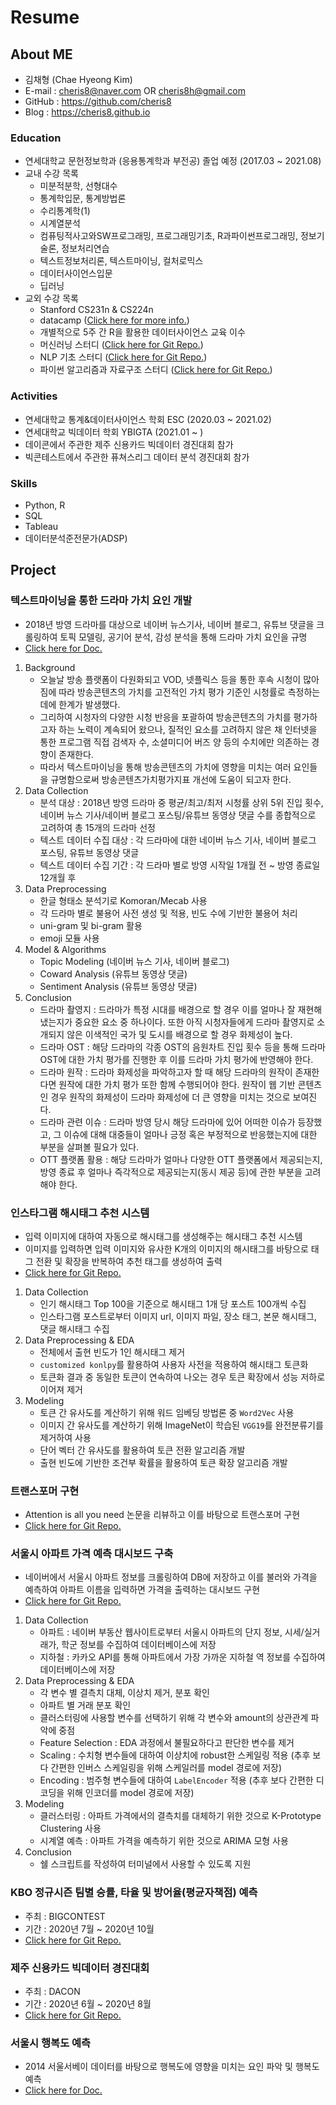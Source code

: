 # Resume

## About ME

- 김채형 (Chae Hyeong Kim)
- E-mail : cheris8@naver.com OR cheris8h@gmail.com
- GitHub : <https://github.com/cheris8>
- Blog : <https://cheris8.github.io>

### Education
- 연세대학교 문헌정보학과 (응용통계학과 부전공) 졸업 예정 (2017.03 ~ 2021.08)
- 교내 수강 목록
    - 미분적분학, 선형대수
    - 통계학입문, 통계방법론
    - 수리통계학(1)
    - 시계열분석
    - 컴퓨팅적사고와SW프로그래밍, 프로그래밍기초, R과파이썬프로그래밍, 정보기술론, 정보처리연습
    - 텍스트정보처리론, 텍스트마이닝, 컬처로믹스
    - 데이터사이언스입문
    - 딥러닝
- 교외 수강 목록
    - Stanford CS231n & CS224n
    - datacamp ([Click here for more info.](https://www.datacamp.com/profile/cheris8))
    - 개별적으로 5주 간 R을 활용한 데이터사이언스 교육 이수
    - 머신러닝 스터디 ([Click here for Git Repo.](https://github.com/cheris8/ESC_ML_STUDY))
    - NLP 기초 스터디 ([Click here for Git Repo.](https://github.com/cheris8/ESC_NLP_STUDY))
    - 파이썬 알고리즘과 자료구조 스터디 ([Click here for Git Repo.](https://github.com/cheris8/Python_Algorithm))

### Activities
- 연세대학교 통계&데이터사이언스 학회 ESC (2020.03 ~ 2021.02)
- 연세대학교 빅데이터 학회 YBIGTA (2021.01 ~ )
- 데이콘에서 주관한 제주 신용카드 빅데이터 경진대회 참가
- 빅콘테스트에서 주관한 퓨쳐스리그 데이터 분석 경진대회 참가

### Skills
- Python, R
- SQL
- Tableau
- 데이터분석준전문가(ADSP)

## Project

### 텍스트마이닝을 통한 드라마 가치 요인 개발
- 2018년 방영 드라마를 대상으로 네이버 뉴스기사, 네이버 블로그, 유튜브 댓글을 크롤링하여 토픽 모델링, 공기어 분석, 감성 분석을 통해 드라마 가치 요인을 규명
- [Click here for Doc.](https://cheris8.github.io/data%20analysis/TM-Project-Drama/)
1. Background
    - 오늘날 방송 플랫폼이 다원화되고 VOD, 넷플릭스 등을 통한 후속 시청이 많아짐에 따라 방송콘텐츠의 가치를 고전적인 가치 평가 기준인 시청률로 측정하는 데에 한계가 발생했다.
    - 그리하여 시청자의 다양한 시청 반응을 포괄하여 방송콘텐츠의 가치를 평가하고자 하는 노력이 계속되어 왔으나, 질적인 요소를 고려하지 않은 채 인터넷을 통한 프로그램 직접 검색자 수, 소셜미디어 버즈 양 등의 수치에만 의존하는 경향이 존재한다.
    - 따라서 텍스트마이닝을 통해 방송콘텐츠의 가치에 영향을 미치는 여러 요인들을 규명함으로써 방송콘텐츠가치평가지표 개선에 도움이 되고자 한다.
2. Data Collection
    - 분석 대상 : 2018년 방영 드라마 중 평균/최고/최저 시청률 상위 5위 진입 횟수, 네이버 뉴스 기사/네이버 블로그 포스팅/유튜브 동영상 댓글 수를 종합적으로 고려하여 총 15개의 드라마 선정
    - 텍스트 데이터 수집 대상 : 각 드라마에 대한 네이버 뉴스 기사, 네이버 블로그 포스팅, 유튜브 동영상 댓글
    - 텍스트 데이터 수집 기간 : 각 드라마 별로 방영 시작일 1개월 전 ~ 방영 종료일 12개월 후
3. Data Preprocessing
    - 한글 형태소 분석기로 Komoran/Mecab 사용
    - 각 드라마 별로 불용어 사전 생성 및 적용, 빈도 수에 기반한 불용어 처리
    - uni-gram 및 bi-gram 활용
    - emoji 모듈 사용
4. Model & Algorithms
    - Topic Modeling (네이버 뉴스 기사, 네이버 블로그)
    - Coward Analysis (유튜브 동영상 댓글)
    - Sentiment Analysis (유튜브 동영상 댓글) 
5. Conclusion
    - 드라마 촬영지 : 드라마가 특정 시대를 배경으로 할 경우 이를 얼마나 잘 재현해 냈는지가 중요한 요소 중 하나이다. 또한 아직 시청자들에게 드라마 촬영지로 소개되지 않은 이색적인 국가 및 도시를 배경으로 할 경우 화제성이 높다.
    - 드라마 OST : 해당 드라마의 각종 OST의 음원차트 진입  횟수 등을 통해 드라마 OST에 대한 가치 평가를 진행한 후 이를 드라마 가치 평가에 반영해야 한다.
    - 드라마 원작 : 드라마 화제성을 파악하고자 할 때 해당 드라마의 원작이 존재한다면 원작에 대한 가치 평가 또한 함께 수행되어야 한다. 원작이 웹 기반 콘텐츠인 경우 원작의 화제성이 드라마 화제성에 더 큰 영향을 미치는 것으로 보여진다.
    - 드라마 관련 이슈 : 드라마 방영 당시 해당 드라마에 있어 어떠한 이슈가 등장했고, 그 이슈에 대해 대중들이 얼마나 긍정 혹은 부정적으로 반응했는지에 대한 부분을 살펴볼 필요가 있다.
    - OTT 플랫폼 활용 : 해당 드라마가 얼마나 다양한 OTT 플랫폼에서 제공되는지, 방영 종료 후 얼마나 즉각적으로 제공되는지(동시 제공 등)에 관한 부분을 고려해야 한다.

### 인스타그램 해시태그 추천 시스템 
- 입력 이미지에 대하여 자동으로 해시태그를 생성해주는 해시태그 추천 시스템
- 이미지를 입력하면 입력 이미지와 유사한 K개의 이미지의 해시태그를 바탕으로 태그 전환 및 확장을 반복하여 추천 태그를 생성하여 출력
- [Click here for Git Repo.](https://github.com/cheris8/Instagram-hashtag-generator)
1. Data Collection
    - 인기 해시태그 Top 100을 기준으로 해시태그 1개 당 포스트 100개씩 수집
    - 인스타그램 포스트로부터 이미지 url, 이미지 파일, 장소 태그, 본문 해시태그, 댓글 해시태그 수집
2. Data Preprocessing & EDA
    - 전체에서 출현 빈도가 1인 해시태그 제거
    - `customized konlpy`를 활용하여 사용자 사전을 적용하여 해시태그 토큰화
    - 토큰화 결과 중 동일한 토큰이 연속하여 나오는 경우 토큰 확장에서 성능 저하로 이어져 제거
3. Modeling
    - 토큰 간 유사도를 계산하기 위해 워드 임베딩 방법론 중 `Word2Vec` 사용
    - 이미지 간 유사도를 계산하기 위해 ImageNet이 학습된 `VGG19`를 완전분류기를 제거하여 사용
    - 단어 벡터 간 유사도를 활용하여 토큰 전환 알고리즘 개발
    - 출현 빈도에 기반한 조건부 확률을 활용하여 토큰 확장 알고리즘 개발

### 트랜스포머 구현
- Attention is all you need 논문을 리뷰하고 이를 바탕으로 트랜스포머 구현
- [Click here for Git Repo.](https://github.com/cheris8/ESC_NLP_FINAL)

### 서울시 아파트 가격 예측 대시보드 구축
- 네이버에서 서울시 아파트 정보를 크롤링하여 DB에 저장하고 이를 불러와 가격을 예측하여 아파트 이름을 입력하면 가격을 출력하는 대시보드 구현
- [Click here for Git Repo.](https://github.com/cheris8/ProjectCasa)
1. Data Collection
    - 아파트 : 네이버 부동산 웹사이트로부터 서울시 아파트의 단지 정보, 시세/실거래가, 학군 정보를 수집하여 데이터베이스에 저장
    - 지하철 : 카카오 API를 통해 아파트에서 가장 가까운 지하철 역 정보를 수집하여 데이터베이스에 저장
2. Data Preprocessing & EDA
    - 각 변수 별 결측치 대체, 이상치 제거, 분포 확인
    - 아파트 별 거래 분포 확인
    - 클러스터링에 사용할 변수를 선택하기 위해 각 변수와 amount의 상관관계 파악에 중점
    - Feature Selection : EDA 과정에서 불필요하다고 판단한 변수를 제거
    - Scaling : 수치형 변수들에 대하여 이상치에 robust한 스케일링 적용 (추후 보다 간편한 인버스 스케일링을 위해 스케일러를 model 경로에 저장)
    - Encoding : 범주형 변수들에 대하여 `LabelEncoder` 적용 (추후 보다 간편한 디코딩을 위해 인코더를 model 경로에 저장)
3. Modeling
    - 클러스터링 : 아파트 가격에서의 결측치를 대체하기 위한 것으로 K-Prototype Clustering 사용
    - 시계열 예측 : 아파트 가격을 예측하기 위한 것으로 ARIMA 모형 사용
5. Conclusion
    - 쉘 스크립트를 작성하여 터미널에서 사용할 수 있도록 지원

### KBO 정규시즌 팀별 승률, 타율 및 방어율(평균자책점) 예측 
- 주최 : BIGCONTEST
- 기간 : 2020년 7월 ~ 2020년 10월
- [Click here for Git Repo.](https://github.com/cheris8/Baseball_ChilliShrimp)

### 제주 신용카드 빅데이터 경진대회
- 주최 : DACON
- 기간 : 2020년 6월 ~ 2020년 8월 
- [Click here for Git Repo.](https://github.com/cheris8/2020_jeju_creditcard)

### 서울시 행복도 예측
- 2014 서울서베이 데이터를 바탕으로 행복도에 영향을 미치는 요인 파악 및 행복도 예측
- [Click here for Doc.](https://cheris8.github.io/data%20analysis/DA-Project-Happy/)
